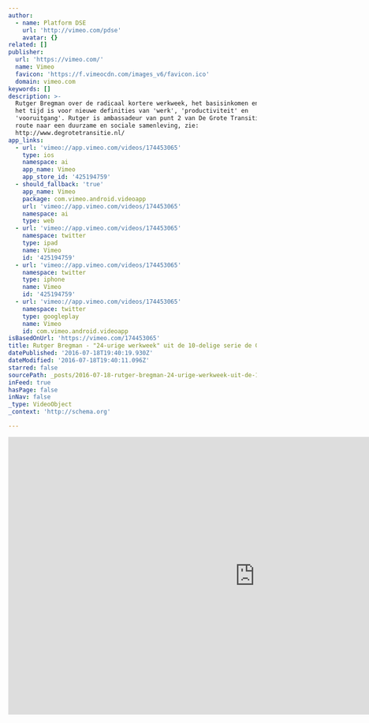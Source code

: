 ```yaml
---
author:
  - name: Platform DSE
    url: 'http://vimeo.com/pdse'
    avatar: {}
related: []
publisher:
  url: 'https://vimeo.com/'
  name: Vimeo
  favicon: 'https://f.vimeocdn.com/images_v6/favicon.ico'
  domain: vimeo.com
keywords: []
description: >-
  Rutger Bregman over de radicaal kortere werkweek, het basisinkomen en waarom
  het tijd is voor nieuwe definities van 'werk', 'productiviteit' en
  'vooruitgang'. Rutger is ambassadeur van punt 2 van De Grote Transitie, een
  route naar een duurzame en sociale samenleving, zie:
  http://www.degrotetransitie.nl/
app_links:
  - url: 'vimeo://app.vimeo.com/videos/174453065'
    type: ios
    namespace: ai
    app_name: Vimeo
    app_store_id: '425194759'
  - should_fallback: 'true'
    app_name: Vimeo
    package: com.vimeo.android.videoapp
    url: 'vimeo://app.vimeo.com/videos/174453065'
    namespace: ai
    type: web
  - url: 'vimeo://app.vimeo.com/videos/174453065'
    namespace: twitter
    type: ipad
    name: Vimeo
    id: '425194759'
  - url: 'vimeo://app.vimeo.com/videos/174453065'
    namespace: twitter
    type: iphone
    name: Vimeo
    id: '425194759'
  - url: 'vimeo://app.vimeo.com/videos/174453065'
    namespace: twitter
    type: googleplay
    name: Vimeo
    id: com.vimeo.android.videoapp
isBasedOnUrl: 'https://vimeo.com/174453065'
title: Rutger Bregman - "24-urige werkweek" uit de 10-delige serie de Grote Transitie
datePublished: '2016-07-18T19:40:19.930Z'
dateModified: '2016-07-18T19:40:11.096Z'
starred: false
sourcePath: _posts/2016-07-18-rutger-bregman-24-urige-werkweek-uit-de-10-delige-serie.md
inFeed: true
hasPage: false
inNav: false
_type: VideoObject
_context: 'http://schema.org'

---
```

<iframe src="https://cdn.embedly.com/widgets/media.html?src=https%3A%2F%2Fplayer.vimeo.com%2Fvideo%2F174453065&amp;url=https%3A%2F%2Fvimeo.com%2F174453065&amp;image=http%3A%2F%2Fi.vimeocdn.com%2Fvideo%2F581547838_1280.jpg&amp;key=b7d04c9b404c499eba89ee7072e1c4f7&amp;type=text%2Fhtml&amp;schema=vimeo" width="1000" height="563" scrolling="no" frameborder="0" allowfullscreen="" style=""></iframe>